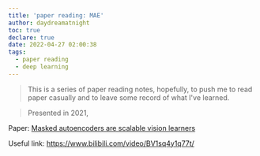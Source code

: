 ```yaml
---
title: 'paper reading: MAE'
author: daydreamatnight
toc: true
declare: true
date: 2022-04-27 02:00:38
tags:
  - paper reading
  - deep learning
---
```


> This is a series of paper reading notes, hopefully, to push me to read paper casually and to leave some record of what I've learned.

> Presented in 2021, 

<!-- more -->

Paper: [Masked autoencoders are scalable vision learners](https://arxiv.org/abs/2111.06377)

Useful link: https://www.bilibili.com/video/BV1sq4y1q77t/

